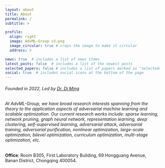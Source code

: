 ```yaml
---
layout: about
title: About
permalink: /
subtitle: >

profile:
  align: right
  image: AdvML-Group v3.png
  image_circular: true # crops the image to make it circular
  address: >

news: true  # includes a list of news items
latest_posts: false  # includes a list of the newest posts
selected_papers: false # includes a list of papers marked as "selected={true}"
social: true  # includes social icons at the bottom of the page
---
```


<h6> Founded in 2022, Led by <a href="https://midasdming.github.io">Dr. Di Ming</a> </h6>

<h6> At AdvML-Group, we have broad research interests spanning from the theory to the application aspects of adversarial machine learning and scalable optimization. Our current research works include: sparse learning, network pruning, graph neural network, representation learning, deep clustering, self-supervised learning, adversarial attack, adversarial training, adversarial purification, nonlinear optimization, large-scale optimization, bilevel optimization, curriculum optimization, multi-stage optimization, etc. </h6>

<b>Office</b>: Room B305, First Laboratory Building, 69 Hongguang Avenue, Banan District, Chongqing 400054.
